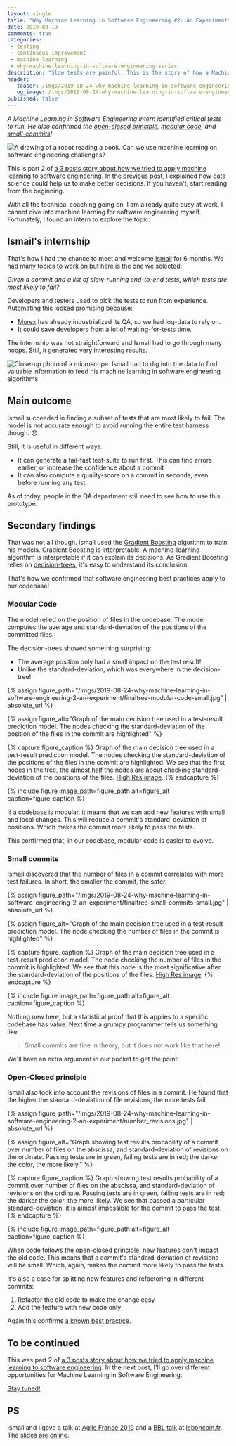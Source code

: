 ```yaml
---
layout: single
title: "Why Machine Learning in Software Engineering #2: An Experiment"
date: 2019-09-19
comments: true
categories:
 - testing
 - continuous improvement
 - machine learning
 - why-machine-learning-in-software-engineering-series
description: "Slow tests are painful. This is the story of how a Machine Learning in Software Engineering intern, identified the most critical tests to run. By using Gradient Boosting, an interpretable model, he also confirmed that the open-closed principle, modular code, and small-commits apply to our codebase!"
header:
   teaser: /imgs/2019-08-24-why-machine-learning-in-software-engineering-2-an-experiment/machine-learning-teaser.jpg
   og_image: /imgs/2019-08-24-why-machine-learning-in-software-engineering-2-an-experiment/machine-learning-og.jpg
published: false
---
```

_A Machine Learning in Software Engineering intern identified critical tests to run. He also confirmed the [open-closed principle](https://en.wikipedia.org/wiki/Open%E2%80%93closed_principle), [modular code](https://en.wikipedia.org/wiki/Modular_programming), and [small-commits](https://crealytics.com/blog/5-reasons-keeping-git-commits-small/)!_

![A drawing of a robot reading a book. Can we use machine learning on software engineering challenges?]({{site.url}}/imgs/2019-08-24-why-machine-learning-in-software-engineering-2-an-experiment/machine-learning.jpg)

This is part 2 of [a 3 posts story about how we tried to apply machine learning to software engineering]({{site.url}}/categories/#why-machine-learning-in-software-engineering-series). In [the previous post]({{site.url}}/why-machine-learning-in-software-engineering-1-a-world-of-experts/), I explained how data science could help us to make better decisions. If you haven't, start reading from the beginning.

With all the technical coaching going on, I am already quite busy at work. I cannot dive into machine learning for software engineering myself. Fortunately, I found an intern to explore the topic.

## Ismail's internship

That's how I had the chance to meet and welcome [Ismail](https://twitter.com/ismailham91) for 6 months. We had many topics to work on but here is the one we selected:

_Given a commit and a list of slow-running end-to-end tests, which tests are most likely to fail?_

Developers and testers used to pick the tests to run from experience. Automating this looked promising because:

*   [Murex](https://www.murex.com/) has already industrialized its QA, so we had log-data to rely on.
*   It could save developers from a lot of waiting-for-tests time.

The internship was not straightforward and Ismail had to go through many hoops. Still, it generated very interesting results.

![Close-up photo of a microscope. Ismail had to dig into the data to find valuable information to feed his machine learning in software engineering algorithms]({{site.url}}/imgs/2019-08-24-why-machine-learning-in-software-engineering-2-an-experiment/analysis.jpg)

## Main outcome

Ismail succeeded in finding a subset of tests that are most likely to fail. The model is not accurate enough to avoid running the entire test harness though. 😞

Still, it is useful in different ways:

*   It can generate a fail-fast test-suite to run first. This can find errors earlier, or increase the confidence about a commit
*   It can also compute a quality-score on a commit in seconds, even before running any test

As of today, people in the QA department still need to see how to use this prototype.

## Secondary findings

That was not all though. Ismail used the [Gradient Boosting](https://en.wikipedia.org/wiki/Gradient_boosting) algorithm to train his models. Gradient Boosting is interpretable. A machine-learning algorithm is interpretable if it can explain its decisions. As Gradient Boosting relies on [decision-trees](https://en.wikipedia.org/wiki/Decision_tree), it's easy to understand its conclusion.

That's how we confirmed that software engineering best practices apply to our codebase!

### Modular Code

The model relied on the position of files in the codebase. The model computes the average and standard-deviation of the positions of the committed files.

The decision-trees showed something surprising:

*   The average position only had a small impact on the test result!
*   Unlike the standard-deviation, which was everywhere in the decision-tree!

{% assign figure_path="/imgs/2019-08-24-why-machine-learning-in-software-engineering-2-an-experiment/finaltree-modular-code-small.jpg" | absolute_url %}
    
{% assign figure_alt="Graph of the main decision tree used in a test-result prediction model. The nodes checking the standard-deviation of the position of the files in the commit are highlighted" %}
    
{% capture figure_caption %}
Graph of the main decision tree used in a test-result prediction model. The nodes checking the standard-deviation of the positions of the files in the commit are highlighted. We see that the first nodes in the tree, the almost half the nodes are about checking standard-deviation of the positions of the files. [High Res image]({{site.url}}/imgs/2019-08-24-why-machine-learning-in-software-engineering-2-an-experiment/finaltree-modular-code.png).
{% endcapture %}
    
{% include figure image_path=figure_path alt=figure_alt caption=figure_caption %}

If a codebase is modular, it means that we can add new features with small and local changes. This will reduce a commit's standard-deviation of positions. Which makes the commit more likely to pass the tests.

This confirmed that, in our codebase, modular code is easier to evolve.

### Small commits

Ismail discovered that the number of files in a commit correlates with more test failures. In short, the smaller the commit, the safer.

{% assign figure_path="/imgs/2019-08-24-why-machine-learning-in-software-engineering-2-an-experiment/finaltree-small-commits-small.jpg" | absolute_url %}
    
{% assign figure_alt="Graph of the main decision tree used in a test-result prediction model. The node checking the number of files in the commit is highlighted" %}
    
{% capture figure_caption %}
Graph of the main decision tree used in a test-result prediction model. The node checking the number of files in the commit is highlighted. We see that this node is the most significative after the standard-deviation of the positions of the files. [High Res image]({{site.url}}/imgs/2019-08-24-why-machine-learning-in-software-engineering-2-an-experiment/finaltree-small-commits.png).
{% endcapture %}
    
{% include figure image_path=figure_path alt=figure_alt caption=figure_caption %}

Nothing new here, but a statistical proof that this applies to a specific codebase has value. Next time a grumpy programmer tells us something like:

> Small commits are fine in theory, but it does not work like that here!

We'll have an extra argument in our pocket to get the point!

### Open-Closed principle

Ismail also took into account the revisions of files in a commit. He found that the higher the standard-deviation of file revisions, the more tests fail.

{% assign figure_path="/imgs/2019-08-24-why-machine-learning-in-software-engineering-2-an-experiment/number_revisions.jpg" | absolute_url %}
    
{% assign figure_alt="Graph showing test results probability of a commit over number of files on the abscissa, and standard-deviation of revisions on the ordinate. Passing tests are in green, failing tests are in red; the darker the color, the more likely." %}
    
{% capture figure_caption %}
Graph showing test results probability of a commit over number of files on the abscissa, and standard-deviation of revisions on the ordinate. Passing tests are in green, failing tests are in red; the darker the color, the more likely. We see that passed a particular standard-deviation, it is almost impossible for the commit to pass the test.
{% endcapture %}
    
{% include figure image_path=figure_path alt=figure_alt caption=figure_caption %}

When code follows the open-closed principle, new features don't impact the old code. This means that a commit's standard-deviation of revisions will be small. Which, again, makes the commit more likely to pass the tests.

It's also a case for splitting new features and refactoring in different commits:

1.  Refactor the old code to make the change easy
2.  Add the feature with new code only

Again this confirms [a known best practice](https://www.conventionalcommits.org).

## To be continued

This was part 2 of [a 3 posts story about how we tried to apply machine learning to software engineering]({{site.url}}/categories/#why-machine-learning-in-software-engineering-series). In the next post, I'll go over different opportunities for Machine Learning in Software Engineering.

[Stay tuned!](http://eepurl.com/dxKE95)

## PS

Ismail and I gave a talk at [Agile France 2019](http://2019.conf.agile-france.org/) and a [BBL talk](https://www.brownbaglunch.fr/) at [leboncoin.fr](https://www.leboncoin.fr/). The [slides are online](https://docs.google.com/presentation/d/1POm_idOFeLXXW-85dibZZnWF0mAy0s0zT87S5fpnVLY/edit?usp=sharing).
